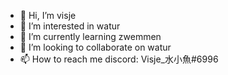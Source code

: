 - 👋 Hi, I’m visje
- 👀 I’m interested in watur
- 🌱 I’m currently learning zwemmen
- 💞️ I’m looking to collaborate on watur
- 📫 How to reach me discord: Visje_水小魚#6996
